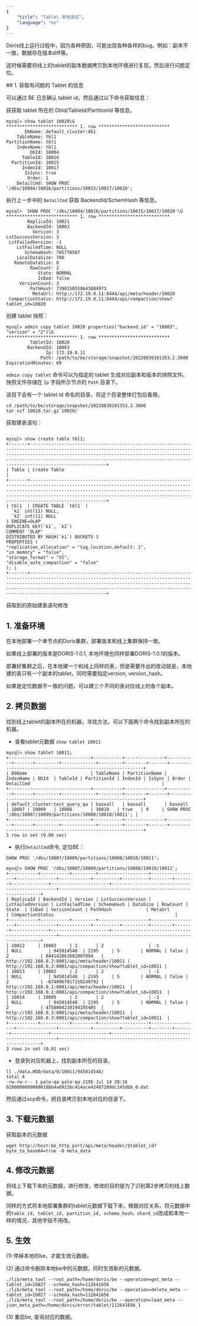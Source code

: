 ```yaml
---
{
    "title": "Tablet 本地调试",
    "language": "en"
}
---
```


<!-- 
Licensed to the Apache Software Foundation (ASF) under one
or more contributor license agreements.  See the NOTICE file
distributed with this work for additional information
regarding copyright ownership.  The ASF licenses this file
to you under the Apache License, Version 2.0 (the
"License"); you may not use this file except in compliance
with the License.  You may obtain a copy of the License at

  http://www.apache.org/licenses/LICENSE-2.0

Unless required by applicable law or agreed to in writing,
software distributed under the License is distributed on an
"AS IS" BASIS, WITHOUT WARRANTIES OR CONDITIONS OF ANY
KIND, either express or implied.  See the License for the
specific language governing permissions and limitations
under the License.
-->

Doris线上运行过程中，因为各种原因，可能出现各种各样的bug。例如：副本不一致，数据存在版本diff等。

这时候需要将线上的tablet的副本数据拷贝到本地环境进行复现，然后进行问题定位。

<version since="dev">
## 1. 获取有问题的 Tablet 的信息

可以通过 BE 日志确认 tablet id，然后通过以下命令获取信息：

获获取 tablet 所在的 DbId/TableId/PartitionId 等信息。

```
mysql> show tablet 10020\G
*************************** 1. row ***************************
       DbName: default_cluster:db1
    TableName: tbl1
PartitionName: tbl1
    IndexName: tbl1
         DbId: 10004
      TableId: 10016
  PartitionId: 10015
      IndexId: 10017
       IsSync: true
        Order: 1
    DetailCmd: SHOW PROC '/dbs/10004/10016/partitions/10015/10017/10020';
```

执行上一步中的 `DetailCmd` 获取 BackendId/SchemHash 等信息。

```
mysql>  SHOW PROC '/dbs/10004/10016/partitions/10015/10017/10020'\G
*************************** 1. row ***************************
        ReplicaId: 10021
        BackendId: 10003
          Version: 3
LstSuccessVersion: 3
 LstFailedVersion: -1
    LstFailedTime: NULL
       SchemaHash: 785778507
    LocalDataSize: 780
   RemoteDataSize: 0
         RowCount: 2
            State: NORMAL
            IsBad: false
     VersionCount: 3
         PathHash: 7390150550643804973
          MetaUrl: http://172.19.0.11:8444/api/meta/header/10020
 CompactionStatus: http://172.19.0.11:8444/api/compaction/show?tablet_id=10020
```

创建 tablet 快照：

```
mysql> admin copy tablet 10020 properties("backend_id" = "10003", "version" = "2")\G
*************************** 1. row ***************************
         TabletId: 10020
        BackendId: 10003
               Ip: 172.19.0.11
             Path: /path/to/be/storage/snapshot/20220830101353.2.3600
ExpirationMinutes: 60
```

`admin copy tablet` 命令可以为指定的 tablet 生成对应副本和版本的快照文件。快照文件存储在 `Ip` 字段所示节点的 `Path` 目录下。

该目下会有一个 tablet id 命名的目录，将这个目录整体打包后备用。

```
cd /path/to/be/storage/snapshot/20220830101353.2.3600
tar xzf 10020.tar.gz 10020/
```

获取建表语句：

```

mysql> show create table tbl1;
+-------+---------------------------------------------------------------------------------------------------------------------------------------------------------------------------------------------------------------------------------------------------------------------------------------------------------------------+
| Table | Create Table                                                                                                                                                                                                                                                                                                        |
+-------+---------------------------------------------------------------------------------------------------------------------------------------------------------------------------------------------------------------------------------------------------------------------------------------------------------------------+
| tbl1  | CREATE TABLE `tbl1` (
  `k1` int(11) NULL,
  `k2` int(11) NULL
) ENGINE=OLAP
DUPLICATE KEY(`k1`, `k2`)
COMMENT 'OLAP'
DISTRIBUTED BY HASH(`k1`) BUCKETS 3
PROPERTIES (
"replication_allocation" = "tag.location.default: 1",
"in_memory" = "false",
"storage_format" = "V2",
"disable_auto_compaction" = "false"
); |
+-------+---------------------------------------------------------------------------------------------------------------------------------------------------------------------------------------------------------------------------------------------------------------------------------------------------------------------+
```

获取到的原始建表语句修改



</version>

## 1\. 准备环境

在本地部署一个单节点的Doris集群，部署版本和线上集群保持一致。

如果线上部署的版本是DORIS-1.0.1, 本地环境也同样部署DORIS-1.0.1的版本。

部署好集群之后，在本地建一个和线上同样的表，但是需要作出的改动就是，本地建的表只有一个副本的tablet，同时需要指定version, version_hash。

如果是定位数据不一致的问题，可以建三个不同的表对应线上的各个副本。

## 2\. 拷贝数据

找到线上tablet的副本所在的机器，寻找方法，可以下面两个命令找到副本所在的机器。

* 查看tablet元数据
```show tablet 10011```
```
mysql> show tablet 10011;
+-------------------------------+-----------+---------------+-----------+-------+---------+-------------+---------+--------+-------+------------------------------------------------------------+
| DbName                        | TableName | PartitionName | IndexName | DbId  | TableId | PartitionId | IndexId | IsSync | Order | DetailCmd                                                  |
+-------------------------------+-----------+---------------+-----------+-------+---------+-------------+---------+--------+-------+------------------------------------------------------------+
| default_cluster:test_query_qa | baseall   | baseall       | baseall   | 10007 | 10009   | 10008       | 10010   | true   | 0     | SHOW PROC '/dbs/10007/10009/partitions/10008/10010/10011'; |
+-------------------------------+-----------+---------------+-----------+-------+---------+-------------+---------+--------+-------+------------------------------------------------------------+
1 row in set (0.00 sec)
```
* 执行`DetailCmd`命令, 定位BE：

```SHOW PROC '/dbs/10007/10009/partitions/10008/10010/10011';```
```
mysql> SHOW PROC '/dbs/10007/10009/partitions/10008/10010/10011';
+-----------+-----------+---------+-------------------+------------------+---------------+------------+----------+----------+--------+-------+--------------+----------------------+-------------------------------------------------+---------------------------------------------------------------+
| ReplicaId | BackendId | Version | LstSuccessVersion | LstFailedVersion | LstFailedTime | SchemaHash | DataSize | RowCount | State  | IsBad | VersionCount | PathHash             | MetaUrl                                         | CompactionStatus                                              |
+-----------+-----------+---------+-------------------+------------------+---------------+------------+----------+----------+--------+-------+--------------+----------------------+-------------------------------------------------+---------------------------------------------------------------+
| 10012     | 10003     | 2       | 2                 | -1               | NULL          | 945014548  | 2195     | 5        | NORMAL | false | 2            | 844142863681807094   | http://192.168.0.2:8001/api/meta/header/10011 | http://192.168.0.2:8001/api/compaction/show?tablet_id=10011 |
| 10013     | 10002     | 2       | 2                 | -1               | NULL          | 945014548  | 2195     | 5        | NORMAL | false | 2            | -6740067817150249792 | http://192.168.0.1:8001/api/meta/header/10011  | http://192.168.0.1:8001/api/compaction/show?tablet_id=10011  |
| 10014     | 10005     | 2       | 2                 | -1               | NULL          | 945014548  | 2195     | 5        | NORMAL | false | 2            | 4758004238194195485  | http://192.168.0.3:8001/api/meta/header/10011  | http://192.168.0.3:8001/api/compaction/show?tablet_id=10011  |
+-----------+-----------+---------+-------------------+------------------+---------------+------------+----------+----------+--------+-------+--------------+----------------------+-------------------------------------------------+---------------------------------------------------------------+
3 rows in set (0.01 sec)
```
* 登录到对应机器上，找到副本所在的目录。

```
ll ./data.HDD/data/0/10011/945014548/
total 4
-rw-rw-r-- 1 palo-qa palo-qa 2195 Jul 14 20:16 0200000000000018bb4a69226c414ace42487209dc145dbb_0.dat
```

然后通过scp命令，把目录拷贝到本地对应的目录下。

## 3\. 下载元数据

获取副本的元数据

```
wget http://host:be_http_port/api/meta/header/$tablet_id?byte_to_base64=true -O meta_data
```

## 4\. 修改元数据

将线上下载下来的元数据，进行修改，修改的目的是为了识别第2步拷贝的线上数据。

同样的方式将本地部署集群的tablet元数据下载下来，根据对应关系，将元数据中的`table_id, tablet_id, partition_id, schema_hash，shard_id`改成和本地一样的情况，其他字段不用改。

## 5\. 生效

(1) 停掉本地的be，才能生效元数据。

(2) 通过命令删除本地be中的元数据，同时生效新的元数据。
```
./lib/meta_tool --root_path=/home/doris/be --operation=get_meta --tablet_id=10027 --schema_hash=112641656
./lib/meta_tool --root_path=/home/doris/be --operation=delete_meta --tablet_id=10027 --schema_hash=112641656
./lib/meta_tool --root_path=/home/doris/be --operation=load_meta --json_meta_path=/home/doris/error/tablet/112641656_1

```

(3) 重启be, 查询对应的数据。

